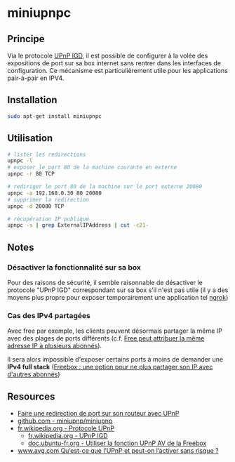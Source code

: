 # miniupnpc

## Principe

Via le protocole [UPnP IGD](https://en.wikipedia.org/wiki/Internet_Gateway_Device_Protocol), il est possible de configurer à la volée des expositions de port sur sa box internet sans rentrer dans les interfaces de configuration. Ce mécanisme est particulièrement utile pour les applications pair-à-pair en IPV4.

## Installation

```bash
sudo apt-get install miniupnpc
```

## Utilisation

```bash
# lister les redirections
upnpc -l
# exposer le port 80 de la machine courante en externe
upnpc -r 80 TCP

# rediriger le port 80 de la machine sur le port externe 20080
upnpc -a 192.168.0.30 80 20080
# supprimer la redirection
upnpc -d 20080 TCP

# récupération IP publique
upnpc -s | grep ExternalIPAddress | cut -c21-
```

## Notes

### Désactiver la fonctionnalité sur sa box

Pour des raisons de sécurité, il semble raisonnable de désactiver le protocole "UPnP IGD" correspondant sur sa box s'il n'est pas utile (il y a des moyens plus propre pour exposer temporairement une application tel [ngrok](https://ngrok.com/docs/getting-started/))

### Cas des IPv4 partagées

Avec free par exemple, les clients peuvent désormais partager la même IP avec des plages de ports différents (c.f. [Free peut attribuer la même adresse IP à plusieurs abonnés](https://www.numerama.com/tech/145703-free-peut-attribuer-la-meme-adresse-ip-a-plusieurs-abonnes.html)).

Il sera alors impossible d'exposer certains ports à moins de demander une **IPv4 full stack** ([Freebox : une option pour ne plus partager son IP avec d'autres abonnés](https://www.clubic.com/connexion-internet/fai-free-box-freebox/actualite-808988-freebox-ipv4-dediee-4rd.html))


## Resources

* [Faire une redirection de port sur son routeur avec UPnP](https://tuxicoman.jesuislibre.net/2017/03/faire-une-redirection-de-port-sur-son-routeur-avec-upnp.html)
* [github.com - miniupnp/miniupnp](https://github.com/miniupnp/miniupnp#readme)
* [fr.wikipedia.org - Protocole UPnP](https://fr.wikipedia.org/wiki/Protocole_UPnP)
  * [fr.wikipedia.org - UPnP IGD](https://en.wikipedia.org/wiki/Internet_Gateway_Device_Protocol)
  * [doc.ubuntu-fr.org - Utiliser la fonction UPnP AV de la Freebox](https://doc.ubuntu-fr.org/tutoriel/freebox_nouvelles_fonctions_upnp)
* [www.avg.com Qu’est-ce que l’UPnP et peut-on l’activer sans risque ?](https://www.avg.com/fr/signal/what-is-unpn)

